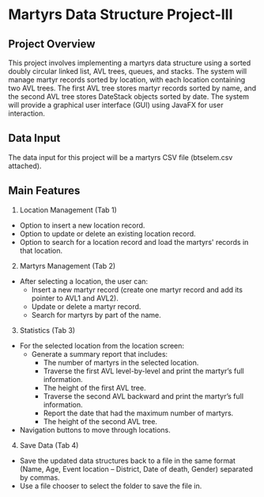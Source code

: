 # Martyrs Data Structure Project-III

## Project Overview
This project involves implementing a martyrs data structure using a sorted doubly circular linked list, AVL trees, queues, and stacks.
The system will manage martyr records sorted by location, with each location containing two AVL trees.
The first AVL tree stores martyr records sorted by name, and the second AVL tree stores DateStack objects sorted by date.
The system will provide a graphical user interface (GUI) using JavaFX for user interaction.

## Data Input
The data input for this project will be a martyrs CSV file (btselem.csv attached).

## Main Features
1. Location Management (Tab 1)
 - Option to insert a new location record.
 - Option to update or delete an existing location record.
 - Option to search for a location record and load the martyrs' records in that location.

2. Martyrs Management (Tab 2)
- After selecting a location, the user can:
   - Insert a new martyr record (create one martyr record and add its pointer to AVL1 and AVL2).
   - Update or delete a martyr record.
   - Search for martyrs by part of the name.

3. Statistics (Tab 3)
- For the selected location from the location screen:
   - Generate a summary report that includes:
        - The number of martyrs in the selected location.
        - Traverse the first AVL level-by-level and print the martyr’s full information.
        - The height of the first AVL tree.
        - Traverse the second AVL backward and print the martyr’s full information.
        -  Report the date that had the maximum number of martyrs.
        - The height of the second AVL tree.
- Navigation buttons to move through locations.

4. Save Data (Tab 4)
- Save the updated data structures back to a file in the same format (Name, Age, Event location – District, Date of death, Gender) separated by commas.
- Use a file chooser to select the folder to save the file in.























